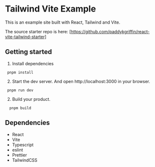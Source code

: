# Tailwind Vite Example

This is an example site built with React, Tailwind and Vite.

The source starter repo is here: [https://github.com/paddykgriffin/react-vite-tailwind-starter]

## Getting started

1. Install dependencies

```
 pnpm install
```

2. Start the dev server. And open http://localhost:3000 in your browser.

```
 pnpm run dev
```

2. Build your product.

```
  pnpm build
```

## Dependencies

- React
- Vite
- Typescript
- eslint
- Prettier
- TailwindCSS
